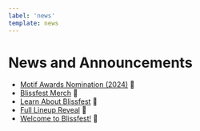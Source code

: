 ```yaml
---
label: 'news'
template: news
---
```


# News and Announcements

- [Motif Awards Nomination (2024)](/news/2024/motif-nomination/) 👕
- [Blissfest Merch](/news/2023/blissfest-merch/) 👕
- [Learn About Blissfest](/news/2023/learn-about-blissfest/) 📣
- [Full Lineup Reveal](/news/2023/full-lineup-reveal/) 📣
- [Welcome to Blissfest!](/news/2023/welcome-to-blissfest/) 📣